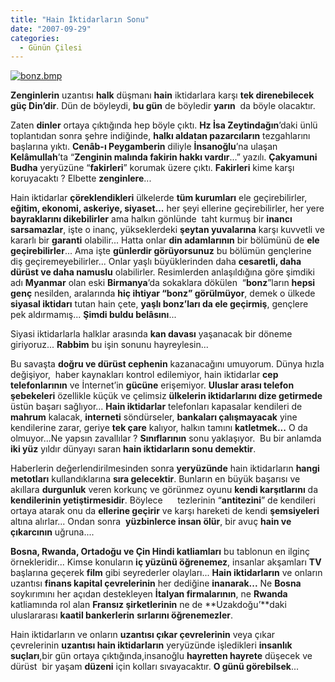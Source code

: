 ```yaml
---
title: "Hain İktidarların Sonu"
date: "2007-09-29"
categories: 
  - Günün Çilesi
---
```


[![bonz.bmp](/uploads/2007/09/bonz.bmp)](/uploads/2007/09/bonz.bmp "bonz.bmp") 

**Zenginlerin** uzantısı **halk** düşmanı **hain** iktidarlara karşı **tek direnebilecek güç Din’dir**. Dün de böyleydi, **bu gün** de böyledir **yarın**  da böyle olacaktır.

Zaten **dinler** ortaya çıktığında hep böyle çıktı. **Hz İsa Zeytindağın**’daki ünlü toplantıdan sonra şehre indiğinde, **halkı aldatan pazarcıların** tezgahlarını başlarına yıktı. **Cenâb-ı Peygamberin** diliyle **İnsanoğlu**’na ulaşan **Kelâmullah**’ta “**Zenginin malında fakirin hakkı vardır**...” yazılı. **Çakyamuni Budha** yeryüzüne “**fakirleri**” korumak üzere çıktı. **Fakirleri** kime karşı koruyacaktı ? Elbette **zenginlere**...

Hain iktidarlar **çöreklendikleri** ülkelerde **tüm kurumları** ele geçirebilirler, **eğitim, ekonomi, askeriye, siyaset...** her şeyi ellerine geçirebilirler, her yere **bayraklarını dikebilirler** ama halkın gönlünde  taht kurmuş bir **inancı sarsamazlar**, işte o inanç, yükseklerdeki **şeytan yuvalarına** karşı kuvvetli ve kararlı bir **garanti** olabilir... Hatta onlar **din adamlarının** bir bölümünü de **ele geçirebilirler**... Ama işte **günlerdir görüyorsunuz** bu bölümün gençlerine diş geçiremeyebilirler... Onlar yaşlı büyüklerinden daha **cesaretli, daha dürüst ve daha namuslu** olabilirler. Resimlerden anlaşıldığına göre şimdiki adı **Myanmar** olan eski **Birmanya**’da sokaklara dökülen  “**bonz**”ların **hepsi genç** nesilden, aralarında **hiç ihtiyar “bonz” görülmüyor**, demek o ülkede **siyasal iktidarı** tutan hain çete, **yaşlı bonz’ları da ele geçirmiş**, gençlere pek aldırmamış... **Şimdi buldu belâsını**...

Siyasi iktidarlarla halklar arasında **kan davası** yaşanacak bir döneme giriyoruz... **Rabbim** bu işin sonunu hayreylesin...

Bu savaşta **doğru ve dürüst cephenin** kazanacağını umuyorum. Dünya hızla değişiyor,  haber kaynakları kontrol edilemiyor, hain iktidarlar **cep telefonlarının** ve İnternet’in **gücüne** erişemiyor. **Uluslar arası telefon şebekeleri** özellikle küçük ve çelimsiz **ülkelerin iktidarlarını dize getirmede** üstün başarı sağlıyor... **Hain iktidarlar** telefonları kapasalar kendileri de **mahrum** kalacak, **interneti** söndürseler, **bankaları çalışmayacak** yine kendilerine zarar, geriye **tek çare** kalıyor, halkın tamını **katletmek...** O da olmuyor...Ne yapsın zavallılar ? **Sınıflarının** sonu yaklaşıyor.  Bu bir anlamda **iki yüz** yıldır dünyayı saran **hain iktidarların sonu demektir**.

Haberlerin değerlendirilmesinden sonra **yeryüzünde** hain iktidarların **hangi metotları** kullandıklarına **sıra gelecektir**. Bunların en büyük başarısı ve akıllara **durgunluk** veren korkunç ve görünmez oyunu **kendi karşıtlarını** da **kendilerinin yetiştirmesidir**. Böylece      tezlerinin “**antitezini**” de kendileri ortaya atarak onu da **ellerine geçirir** ve karşı hareketi de kendi **şemsiyeleri** altına alırlar... Ondan sonra  **yüzbinlerce insan ölür**, bir avuç **hain ve çıkarcının** uğruna....

**Bosna, Rwanda, Ortadoğu ve Çin Hindi katliamları** bu tablonun en ilginç örnekleridir... Kimse konuların **iç yüzünü öğrenemez**, insanlar akşamları **TV** başlarına geçerek **film** gibi seyrederler olayları... **Hain iktidarların** ve onların uzantısı **finans kapital çevrelerinin** her dediğine **inanarak...** Ne **Bosna** soykırımını her açıdan destekleyen **İtalyan firmalarının**, ne **Rwanda** katliamında rol alan **Fransız şirketlerinin** ne de **Uzakdoğu’**daki uluslararası **kaatil bankerlerin** **sırlarını öğrenemezler**.

Hain iktidarların ve onların **uzantısı çıkar çevrelerinin** veya çıkar çevrelerinin **uzantısı hain iktidarların** yeryüzünde işledikleri **insanlık suçları**,bir gün ortaya çıktığında,insanoğlu **hayretten hayrete** düşecek ve dürüst  bir yaşam **düzeni** için kolları sıvayacaktır. **O günü görebilsek**...

